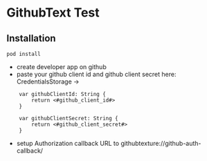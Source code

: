 # GithubText Test


## Installation

`pod install`

- create developer app on github
- paste your github client id and github client secret here:
CredentialsStorage -> 

```
    var githubClientId: String {
        return <#github_client_id#>
    }

    var githubClientSecret: String {
        return <#github_client_secret#>
    }
```
- setup Authorization callback URL to githubtexture://github-auth-callback/
